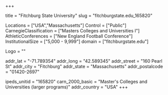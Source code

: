 
+++

title = "Fitchburg State University"
slug = "fitchburgstate.edu_165820"

Locations = ["USA","Massachusetts"]
Control = ["Public"]
CarnegieClassification = ["Masters Colleges and Universities I"]
AthleticConferences = ["New England Football Conference"]
InstitutionalSize = ["5,000 - 9,999"]
domain = ["fitchburgstate.edu"]

Logo = ""

addr_lat = "-71.789354"
addr_long = "42.589345"
addr_street = "160 Pearl St"
addr_city = "Fitchburg"
addr_state = "Massachusetts"
addr_postalcode = "01420-2697"

ipeds_unitid = "165820"
carn_2000_basic = "Master's Colleges and Universities (larger programs)"
addr_country = "USA"
+++
    
